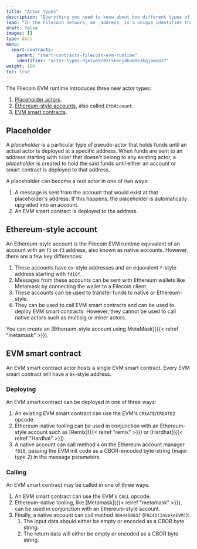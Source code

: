 ```yaml
---
title: "Actor types"
description: "Everything you need to know about how different types of Filecoin actors and when they will be used."
lead: "In the Filecoin network, an _address_ is a unique identifier that refers to an actor in the Filecoin state. All actors in Filecoin have a corresponding address which varies from the different usages."
draft: false
images: []
type: docs
menu:
  smart-contracts:
    parent: "smart-contracts-filecoin-evm-runtime"
    identifier: "actor-types-djeiwo9283l5k6njdhu89e1kqjamsnz7"
weight: 100
toc: true
---
```


The Filecoin EVM runtime introduces three new actor types:

1. [Placeholder actors](#placeholder).
2. [Ethereum-style accounts](#ethereum-style-accounts), also called `EthAccount`.
3. [EVM smart contracts](#evm-smart-contracts).

## Placeholder

A _placeholder_ is a particular type of pseudo-actor that holds funds until an actual actor is deployed at a specific address. When funds are sent to an address starting with `f410f` that doesn't belong to any existing actor, a _placeholder_ is created to hold the said funds until either an account or smart contract is deployed to that address.

A placeholder can become a _real_ actor in one of two ways:

1. A message is sent from the account that would exist at that placeholder's address. If this happens, the placeholder is automatically upgraded into an account.
2. An EVM smart contract is deployed to the address.

## Ethereum-style account

An Ethereum-style account is the Filecoin EVM runtime equivalent of an account with an `f1` or `f3` address, also known as native accounts. However, there are a few key differences:

1. These accounts have `0x`-style addresses and an equivalent `f`-style address starting with `f410f`.
2. Messages from these accounts can be sent with Ethereum wallets like Metamask by connecting the wallet to a Filecoin client.
3. These accounts can be used to transfer funds to native or Ethereum-style. 
4. They can be used to call EVM smart contracts and can be used to deploy EVM smart contracts. However, they cannot be used to call native actors such as multisig or miner actors.

You can create an [Etheruem-style account using MetaMask]({{< relref "metamask" >}}).

## EVM smart contract

An EVM smart contract actor hosts a single EVM smart contract. Every EVM smart contract will have a `0x`-style address.

### Deploying

An EVM smart contract can be deployed in one of three ways:

1. An existing EVM smart contract can use the EVM's `CREATE`/`CREATE2` opcode.
1. Ethereum-native tooling can be used in conjunction with an Ethereum-style account such as [Remix]({{< relref "remix" >}}) or [Hardhat]({{< relref "Hardhat" >}]).
1. A native account can call method `4` on the Ethereum account manager `f010`, passing the EVM init code as a CBOR-encoded byte-string (major type 2) in the message parameters.

### Calling

An EVM smart contract may be called in one of three ways:

1. An EVM smart contract can use the EVM's `CALL` opcode.
1. Ethereum-native tooling, like [Metamask]({{< relref "metamask" >}}), can be used in conjunction with an Ethereum-style account.
1. Finally, a native account can call method `3844450837` (`FRC42(InvokeEVM)`):
    1. The input data should either be empty or encoded as a CBOR byte string.
    1. The return data will either be empty or encoded as a CBOR byte string.
